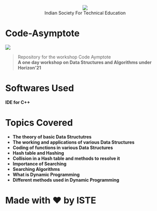 <p align="center">
 <img src="https://user-images.githubusercontent.com/71590944/111881788-33353b80-89d8-11eb-9db1-746eba087b05.png" > <br>
 Indian Society For Technical Education           
</p>


# Code-Asymptote
<img src="https://user-images.githubusercontent.com/71590944/111882051-63310e80-89d9-11eb-95ed-a6270b3d25f9.jpeg"> <br>
>Repository for the workshop Code Aymptote<br>
<b>A one day workshop on Data Structures and Algorithms under Horizon'21 

# Softwares Used
  IDE for C++

# Topics Covered
  - The theory of basic Data Structutres
  - The working and applications of various Data Structures
  - Coding of functions in various Data Structures
  - Hash table and Hashing
  - Collision in a Hash table and methods to resolve it
  - Importance of Searching
  - Searching Algorithms
  - What is Dynamic Programming
  - Different methods used in Dynamic Programming

#  Made with ❤️ by ISTE
